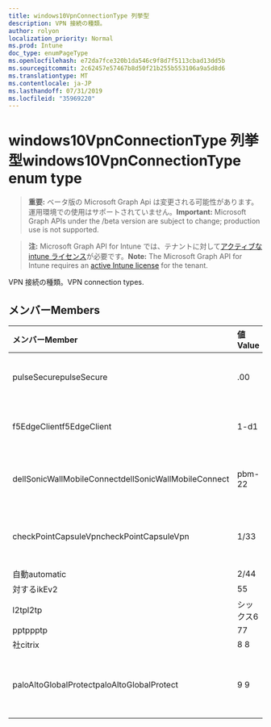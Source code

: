 ```yaml
---
title: windows10VpnConnectionType 列挙型
description: VPN 接続の種類。
author: rolyon
localization_priority: Normal
ms.prod: Intune
doc_type: enumPageType
ms.openlocfilehash: e72da7fce320b1da546c9f8d7f5113cbad13dd5b
ms.sourcegitcommit: 2c62457e57467b8d50f21b255b553106a9a5d8d6
ms.translationtype: MT
ms.contentlocale: ja-JP
ms.lasthandoff: 07/31/2019
ms.locfileid: "35969220"
---
```

# <a name="windows10vpnconnectiontype-enum-type"></a><span data-ttu-id="a1933-103">windows10VpnConnectionType 列挙型</span><span class="sxs-lookup"><span data-stu-id="a1933-103">windows10VpnConnectionType enum type</span></span>

> <span data-ttu-id="a1933-104">**重要:** ベータ版の Microsoft Graph Api は変更される可能性があります。運用環境での使用はサポートされていません。</span><span class="sxs-lookup"><span data-stu-id="a1933-104">**Important:** Microsoft Graph APIs under the /beta version are subject to change; production use is not supported.</span></span>

> <span data-ttu-id="a1933-105">**注:** Microsoft Graph API for Intune では、テナントに対して[アクティブな intune ライセンス](https://go.microsoft.com/fwlink/?linkid=839381)が必要です。</span><span class="sxs-lookup"><span data-stu-id="a1933-105">**Note:** The Microsoft Graph API for Intune requires an [active Intune license](https://go.microsoft.com/fwlink/?linkid=839381) for the tenant.</span></span>

<span data-ttu-id="a1933-106">VPN 接続の種類。</span><span class="sxs-lookup"><span data-stu-id="a1933-106">VPN connection types.</span></span>

## <a name="members"></a><span data-ttu-id="a1933-107">メンバー</span><span class="sxs-lookup"><span data-stu-id="a1933-107">Members</span></span>
|<span data-ttu-id="a1933-108">メンバー</span><span class="sxs-lookup"><span data-stu-id="a1933-108">Member</span></span>|<span data-ttu-id="a1933-109">値</span><span class="sxs-lookup"><span data-stu-id="a1933-109">Value</span></span>|<span data-ttu-id="a1933-110">説明</span><span class="sxs-lookup"><span data-stu-id="a1933-110">Description</span></span>|
|:---|:---|:---|
|<span data-ttu-id="a1933-111">pulseSecure</span><span class="sxs-lookup"><span data-stu-id="a1933-111">pulseSecure</span></span>|<span data-ttu-id="a1933-112">.0</span><span class="sxs-lookup"><span data-stu-id="a1933-112">0</span></span>|<span data-ttu-id="a1933-113">パルスがセキュリティで保護されています。</span><span class="sxs-lookup"><span data-stu-id="a1933-113">Pulse Secure.</span></span>|
|<span data-ttu-id="a1933-114">f5EdgeClient</span><span class="sxs-lookup"><span data-stu-id="a1933-114">f5EdgeClient</span></span>|<span data-ttu-id="a1933-115">1-d</span><span class="sxs-lookup"><span data-stu-id="a1933-115">1</span></span>|<span data-ttu-id="a1933-116">F5 キーを押したエッジクライアント。</span><span class="sxs-lookup"><span data-stu-id="a1933-116">F5 Edge Client.</span></span>|
|<span data-ttu-id="a1933-117">dellSonicWallMobileConnect</span><span class="sxs-lookup"><span data-stu-id="a1933-117">dellSonicWallMobileConnect</span></span>|<span data-ttu-id="a1933-118">pbm-2</span><span class="sxs-lookup"><span data-stu-id="a1933-118">2</span></span>|<span data-ttu-id="a1933-119">Dell SonicWALL モバイル接続。</span><span class="sxs-lookup"><span data-stu-id="a1933-119">Dell SonicWALL Mobile Connection.</span></span>|
|<span data-ttu-id="a1933-120">checkPointCapsuleVpn</span><span class="sxs-lookup"><span data-stu-id="a1933-120">checkPointCapsuleVpn</span></span>|<span data-ttu-id="a1933-121">1/3</span><span class="sxs-lookup"><span data-stu-id="a1933-121">3</span></span>|<span data-ttu-id="a1933-122">[カプセル接続] VPN をチェックします。</span><span class="sxs-lookup"><span data-stu-id="a1933-122">Check Point Capsule VPN.</span></span>|
|<span data-ttu-id="a1933-123">自動</span><span class="sxs-lookup"><span data-stu-id="a1933-123">automatic</span></span>|<span data-ttu-id="a1933-124">2/4</span><span class="sxs-lookup"><span data-stu-id="a1933-124">4</span></span>|<span data-ttu-id="a1933-125">自動</span><span class="sxs-lookup"><span data-stu-id="a1933-125">Automatic.</span></span>|
|<span data-ttu-id="a1933-126">対する</span><span class="sxs-lookup"><span data-stu-id="a1933-126">ikEv2</span></span>|<span data-ttu-id="a1933-127">5</span><span class="sxs-lookup"><span data-stu-id="a1933-127">5</span></span>|<span data-ttu-id="a1933-128">対する.</span><span class="sxs-lookup"><span data-stu-id="a1933-128">IKEv2.</span></span>|
|<span data-ttu-id="a1933-129">l2tp</span><span class="sxs-lookup"><span data-stu-id="a1933-129">l2tp</span></span>|<span data-ttu-id="a1933-130">シックス</span><span class="sxs-lookup"><span data-stu-id="a1933-130">6</span></span>|<span data-ttu-id="a1933-131">L2TP.</span><span class="sxs-lookup"><span data-stu-id="a1933-131">L2TP.</span></span>|
|<span data-ttu-id="a1933-132">pptp</span><span class="sxs-lookup"><span data-stu-id="a1933-132">pptp</span></span>|<span data-ttu-id="a1933-133">7</span><span class="sxs-lookup"><span data-stu-id="a1933-133">7</span></span>|<span data-ttu-id="a1933-134">PPTP.</span><span class="sxs-lookup"><span data-stu-id="a1933-134">PPTP.</span></span>|
|<span data-ttu-id="a1933-135">社</span><span class="sxs-lookup"><span data-stu-id="a1933-135">citrix</span></span>|<span data-ttu-id="a1933-136">8 </span><span class="sxs-lookup"><span data-stu-id="a1933-136">8</span></span>|<span data-ttu-id="a1933-137">社.</span><span class="sxs-lookup"><span data-stu-id="a1933-137">Citrix.</span></span>|
|<span data-ttu-id="a1933-138">paloAltoGlobalProtect</span><span class="sxs-lookup"><span data-stu-id="a1933-138">paloAltoGlobalProtect</span></span>|<span data-ttu-id="a1933-139">9 </span><span class="sxs-lookup"><span data-stu-id="a1933-139">9</span></span>|<span data-ttu-id="a1933-140">Palo Alto Networks GlobalProtect。</span><span class="sxs-lookup"><span data-stu-id="a1933-140">Palo Alto Networks GlobalProtect.</span></span>|





